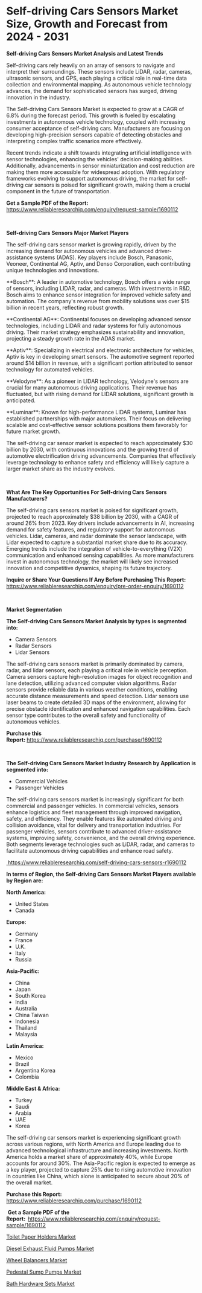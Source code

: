 <p><h1>Self-driving Cars Sensors Market Size, Growth and Forecast from 2024 - 2031</h1></p><p><strong>Self-driving Cars Sensors Market Analysis and Latest Trends</strong></p>
<p><p>Self-driving cars rely heavily on an array of sensors to navigate and interpret their surroundings. These sensors include LiDAR, radar, cameras, ultrasonic sensors, and GPS, each playing a critical role in real-time data collection and environmental mapping. As autonomous vehicle technology advances, the demand for sophisticated sensors has surged, driving innovation in the industry.</p><p>The Self-driving Cars Sensors Market is expected to grow at a CAGR of 6.8% during the forecast period. This growth is fueled by escalating investments in autonomous vehicle technology, coupled with increasing consumer acceptance of self-driving cars. Manufacturers are focusing on developing high-precision sensors capable of detecting obstacles and interpreting complex traffic scenarios more effectively.</p><p>Recent trends indicate a shift towards integrating artificial intelligence with sensor technologies, enhancing the vehicles' decision-making abilities. Additionally, advancements in sensor miniaturization and cost reduction are making them more accessible for widespread adoption. With regulatory frameworks evolving to support autonomous driving, the market for self-driving car sensors is poised for significant growth, making them a crucial component in the future of transportation.</p></p>
<p><strong>Get a Sample PDF of the Report:&nbsp;</strong> <a href="https://www.reliableresearchiq.com/enquiry/request-sample/1690112?utm_campaign=1257&utm_medium=2&utm_source=Github&utm_content=ia&utm_term=17102024&utm_id=self-driving-cars-sensors">https://www.reliableresearchiq.com/enquiry/request-sample/1690112</a></p>
<p>&nbsp;</p>
<p><strong>Self-driving Cars Sensors Major Market Players</strong></p>
<p><p>The self-driving cars sensor market is growing rapidly, driven by the increasing demand for autonomous vehicles and advanced driver-assistance systems (ADAS). Key players include Bosch, Panasonic, Veoneer, Continental AG, Aptiv, and Denso Corporation, each contributing unique technologies and innovations.</p><p>**Bosch**: A leader in automotive technology, Bosch offers a wide range of sensors, including LIDAR, radar, and cameras. With investments in R&D, Bosch aims to enhance sensor integration for improved vehicle safety and automation. The company's revenue from mobility solutions was over $15 billion in recent years, reflecting robust growth.</p><p>**Continental AG**: Continental focuses on developing advanced sensor technologies, including LIDAR and radar systems for fully autonomous driving. Their market strategy emphasizes sustainability and innovation, projecting a steady growth rate in the ADAS market.</p><p>**Aptiv**: Specializing in electrical and electronic architecture for vehicles, Aptiv is key in developing smart sensors. The automotive segment reported around $14 billion in revenue, with a significant portion attributed to sensor technology for automated vehicles.</p><p>**Velodyne**: As a pioneer in LIDAR technology, Velodyne's sensors are crucial for many autonomous driving applications. Their revenue has fluctuated, but with rising demand for LIDAR solutions, significant growth is anticipated.</p><p>**Luminar**: Known for high-performance LIDAR systems, Luminar has established partnerships with major automakers. Their focus on delivering scalable and cost-effective sensor solutions positions them favorably for future market growth.</p><p>The self-driving car sensor market is expected to reach approximately $30 billion by 2030, with continuous innovations and the growing trend of automotive electrification driving advancements. Companies that effectively leverage technology to enhance safety and efficiency will likely capture a larger market share as the industry evolves.</p></p>
<p>&nbsp;</p>
<p><strong>What Are The Key Opportunities For Self-driving Cars Sensors Manufacturers?</strong></p>
<p><p>The self-driving cars sensors market is poised for significant growth, projected to reach approximately $38 billion by 2030, with a CAGR of around 26% from 2023. Key drivers include advancements in AI, increasing demand for safety features, and regulatory support for autonomous vehicles. Lidar, cameras, and radar dominate the sensor landscape, with Lidar expected to capture a substantial market share due to its accuracy. Emerging trends include the integration of vehicle-to-everything (V2X) communication and enhanced sensing capabilities. As more manufacturers invest in autonomous technology, the market will likely see increased innovation and competitive dynamics, shaping its future trajectory.</p></p>
<p><strong>Inquire or Share Your Questions If Any Before Purchasing This Report:</strong> <a href="https://www.reliableresearchiq.com/enquiry/pre-order-enquiry/1690112?utm_campaign=1257&utm_medium=2&utm_source=Github&utm_content=ia&utm_term=17102024&utm_id=self-driving-cars-sensors">https://www.reliableresearchiq.com/enquiry/pre-order-enquiry/1690112</a></p>
<p>&nbsp;</p>
<p><strong>Market Segmentation</strong></p>
<p><strong>The Self-driving Cars Sensors Market Analysis by types is segmented into:</strong></p>
<p><ul><li>Camera Sensors</li><li>Radar Sensors</li><li>Lidar Sensors</li></ul></p>
<p><p>The self-driving cars sensors market is primarily dominated by camera, radar, and lidar sensors, each playing a critical role in vehicle perception. Camera sensors capture high-resolution images for object recognition and lane detection, utilizing advanced computer vision algorithms. Radar sensors provide reliable data in various weather conditions, enabling accurate distance measurements and speed detection. Lidar sensors use laser beams to create detailed 3D maps of the environment, allowing for precise obstacle identification and enhanced navigation capabilities. Each sensor type contributes to the overall safety and functionality of autonomous vehicles.</p></p>
<p><strong>Purchase this Report:&nbsp;</strong><a href="https://www.reliableresearchiq.com/purchase/1690112?utm_campaign=1257&utm_medium=2&utm_source=Github&utm_content=ia&utm_term=17102024&utm_id=self-driving-cars-sensors">https://www.reliableresearchiq.com/purchase/1690112</a></p>
<p>&nbsp;</p>
<p><strong>The Self-driving Cars Sensors Market Industry Research by Application is segmented into:</strong></p>
<p><ul><li>Commercial Vehicles</li><li>Passenger Vehicles</li></ul></p>
<p><p>The self-driving cars sensors market is increasingly significant for both commercial and passenger vehicles. In commercial vehicles, sensors enhance logistics and fleet management through improved navigation, safety, and efficiency. They enable features like automated driving and collision avoidance, vital for delivery and transportation industries. For passenger vehicles, sensors contribute to advanced driver-assistance systems, improving safety, convenience, and the overall driving experience. Both segments leverage technologies such as LiDAR, radar, and cameras to facilitate autonomous driving capabilities and enhance road safety.</p></p>
<p><a href="https://www.reliableresearchiq.com/self-driving-cars-sensors-r1690112?utm_campaign=1257&utm_medium=2&utm_source=Github&utm_content=ia&utm_term=17102024&utm_id=self-driving-cars-sensors">&nbsp;https://www.reliableresearchiq.com/self-driving-cars-sensors-r1690112</a></p>
<p><strong>In terms of Region, the Self-driving Cars Sensors Market Players available by Region are:</strong></p>
<p>
    <p> <strong> North America: </strong>
        <ul>
            <li>United States</li>
            <li>Canada</li>
        </ul>
        </p> 
    <p> <strong> Europe: </strong>
        <ul>
            <li>Germany</li>
            <li>France</li>
            <li>U.K.</li>
            <li>Italy</li>
            <li>Russia</li>
        </ul>
        </p> 
    <p> <strong> Asia-Pacific: </strong>
        <ul>
            <li>China</li>
            <li>Japan</li>
            <li>South Korea</li>
            <li>India</li>
            <li>Australia</li>
            <li>China Taiwan</li>
            <li>Indonesia</li>
            <li>Thailand</li>
            <li>Malaysia</li>
        </ul>
        </p> 
    <p> <strong> Latin America: </strong>
        <ul>
            <li>Mexico</li>
            <li>Brazil</li>
            <li>Argentina Korea</li>
            <li>Colombia</li>
        </ul>
        </p> 
    <p> <strong> Middle East & Africa: </strong>
        <ul>
            <li>Turkey</li>
            <li>Saudi</li>
            <li>Arabia</li>
            <li>UAE</li>
            <li>Korea</li>
        </ul>
    </p>
    </p>
<p><p>The self-driving car sensors market is experiencing significant growth across various regions, with North America and Europe leading due to advanced technological infrastructure and increasing investments. North America holds a market share of approximately 40%, while Europe accounts for around 30%. The Asia-Pacific region is expected to emerge as a key player, projected to capture 25% due to rising automotive innovation in countries like China, which alone is anticipated to secure about 20% of the overall market.</p></p>
<p><strong>Purchase this Report: </strong><a href="https://www.reliableresearchiq.com/purchase/1690112?utm_campaign=1257&utm_medium=2&utm_source=Github&utm_content=ia&utm_term=17102024&utm_id=self-driving-cars-sensors">https://www.reliableresearchiq.com/purchase/1690112</a></p>
<p>&nbsp;<strong>Get a Sample PDF of the Report:&nbsp;&nbsp;</strong><a href="https://www.reliableresearchiq.com/enquiry/request-sample/1690112?utm_campaign=1257&utm_medium=2&utm_source=Github&utm_content=ia&utm_term=17102024&utm_id=self-driving-cars-sensors">https://www.reliableresearchiq.com/enquiry/request-sample/1690112</a></p>
<p><strong></strong></p>
<p><p><a href="https://www.linkedin.com/pulse/global-toilet-paper-holders-market-trends-innovations-usmae?utm_campaign=1257&utm_medium=2&utm_source=Github&utm_content=ia&utm_term=17102024&utm_id=self-driving-cars-sensors">Toilet Paper Holders Market</a></p><p><a href="https://github.com/sogusofer/Market-Research-Report-List-1/blob/main/diesel-exhaust-fluid-pumps-market.md?utm_campaign=1257&utm_medium=2&utm_source=Github&utm_content=ia&utm_term=17102024&utm_id=self-driving-cars-sensors">Diesel Exhaust Fluid Pumps Market</a></p><p><a href="https://github.com/paceyzqrlfe/Market-Research-Report-List-1/blob/main/wheel-balancers-market.md?utm_campaign=1257&utm_medium=2&utm_source=Github&utm_content=ia&utm_term=17102024&utm_id=self-driving-cars-sensors">Wheel Balancers Market</a></p><p><a href="https://issuu.com/reportprime-2/docs/pedestal-sump-pumps-market-size-203_96588c22f5b5c1?utm_campaign=1257&utm_medium=2&utm_source=Github&utm_content=ia&utm_term=17102024&utm_id=self-driving-cars-sensors">Pedestal Sump Pumps Market</a></p><p><a href="https://www.linkedin.com/pulse/bath-hardware-sets-market-trends-strategic-insights-2024-omahe?utm_campaign=1257&utm_medium=2&utm_source=Github&utm_content=ia&utm_term=17102024&utm_id=self-driving-cars-sensors">Bath Hardware Sets Market</a></p></p>